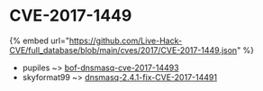 # CVE-2017-1449
{% embed url="https://github.com/Live-Hack-CVE/full_database/blob/main/cves/2017/CVE-2017-1449.json" %}

* pupiles ~> [bof-dnsmasq-cve-2017-14493](https://www.alice-snow.ru/2017/database/cve-2017-1449/bof-dnsmasq-cve-2017-14493-pupiles)
* skyformat99 ~> [dnsmasq-2.4.1-fix-CVE-2017-14491](https://www.alice-snow.ru/2017/database/cve-2017-1449/dnsmasq-2.4.1-fix-cve-2017-14491-skyformat99)